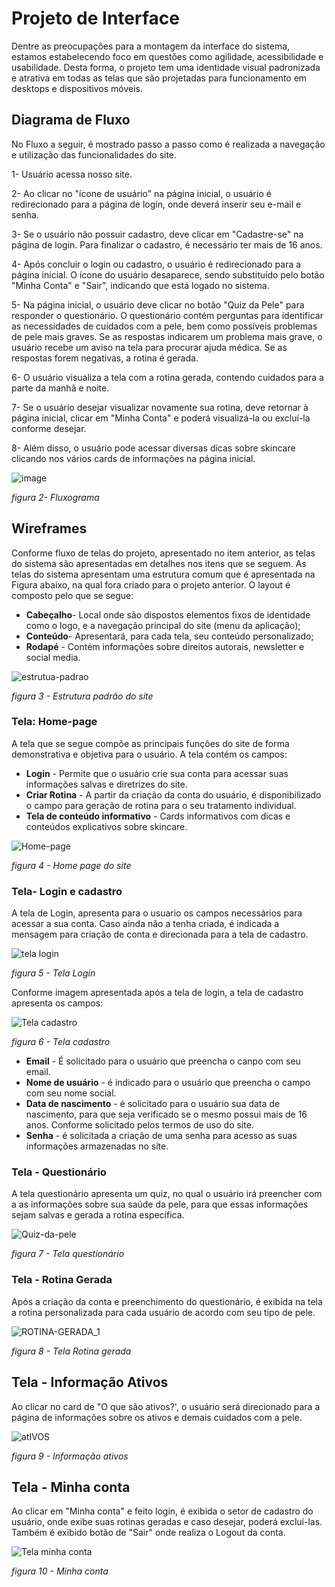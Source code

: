 
# Projeto de Interface

Dentre as preocupações para a montagem da interface do sistema, estamos estabelecendo foco em questões como agilidade, acessibilidade e usabilidade. Desta forma, o projeto tem uma identidade visual padronizada e atrativa em todas as telas que são projetadas para funcionamento em desktops e dispositivos móveis.

## Diagrama de Fluxo

No Fluxo a seguir, é mostrado passo a passo como é realizada a navegação e utilização das funcionalidades do site. 

1- Usuário acessa nosso site.

2- Ao clicar no "ícone de usuário" na página inicial, o usuário é redirecionado para a página de login, onde deverá inserir seu e-mail e senha.

3- Se o usuário não possuir cadastro, deve clicar em "Cadastre-se" na página de login. Para finalizar o cadastro, é necessário ter mais de 16 anos.

4- Após concluir o login ou cadastro, o usuário é redirecionado para a página inicial. O ícone do usuário desaparece, sendo substituído pelo botão "Minha Conta" e "Sair", indicando que está logado no sistema.

5- Na página inicial, o usuário deve clicar no botão "Quiz da Pele" para responder o questionário. O questionário contém perguntas para identificar as necessidades de cuidados com a pele, bem como possíveis problemas de pele mais graves. Se as respostas indicarem um problema mais grave, o usuário recebe um aviso na tela para procurar ajuda médica. Se as respostas forem negativas, a rotina é gerada.

6- O usuário visualiza a tela com a rotina gerada, contendo cuidados para a parte da manhã e noite.

7- Se o usuário desejar visualizar novamente sua rotina, deve retornar à página inicial, clicar em "Minha Conta" e poderá visualizá-la ou excluí-la conforme desejar.

8- Além disso, o usuário pode acessar diversas dicas sobre skincare clicando nos vários cards de informações na página inicial.



![image](https://github.com/ICEI-PUC-Minas-PMV-ADS/pmv-ads-2023-2-e2-proj-int-t4-projeto-skincare/assets/93337008/a9a49d45-bb70-4652-94eb-12382c10cbae)


*figura 2- Fluxograma*

## Wireframes

Conforme fluxo de telas do projeto, apresentado no item anterior, as telas do sistema são apresentadas em detalhes nos itens que se seguem. 
As telas do sistema apresentam uma estrutura comum que é apresentada na Figura abaixo, na qual fora criado para o projeto anterior. O layout é composto pelo que se segue:

- **Cabeçalho**- Local onde são dispostos elementos fixos de identidade como o logo, e a navegação principal do site (menu da aplicação); 
- **Conteúdo**-  Apresentará, para cada tela, seu conteúdo personalizado;
- **Rodapé** -  Contém informações sobre direitos autorais, newsletter e social media.

![estrutua-padrao](https://user-images.githubusercontent.com/93337008/232315869-01305876-2750-4d61-9b16-63a0b154256b.PNG)

*figura 3 - Estrutura padrão do site*


### Tela: Home-page 

A tela que se segue compõe as principais funções do site de forma demonstrativa e objetiva para o usuário. 
A tela contém os campos:
- **Login** -  Permite que o usuário crie sua conta para acessar suas informações salvas e diretrizes do site. 
- **Criar Rotina** - A partir da criação da conta do usuário, é disponibilizado o campo para geração de rotina para o seu tratamento individual.
- **Tela de conteúdo informativo** - Cards informativos com dicas e conteúdos explicativos sobre skincare. 

![Home-page](https://github.com/ICEI-PUC-Minas-PMV-ADS/pmv-ads-2023-2-e2-proj-int-t4-projeto-skincare/assets/110791034/fa79aba2-26c0-44e7-b231-c303e1580ae9)

*figura 4 - Home page do site* 



### Tela- Login e cadastro 

A tela de Login, apresenta para o usuario os campos necessários para acessar a sua conta. Caso ainda não a tenha criada, é indicada a mensagem para criação de conta e direcionada para a tela de cadastro. 

![tela login](https://github.com/ICEI-PUC-Minas-PMV-ADS/pmv-ads-2023-2-e2-proj-int-t4-projeto-skincare/assets/110791034/0c59cf81-ec43-4c5b-b3c3-1503e09a051d)

*figura 5 - Tela Login* 

Conforme imagem apresentada após a tela de login, a tela de cadastro apresenta os campos:


![Tela cadastro](https://github.com/ICEI-PUC-Minas-PMV-ADS/pmv-ads-2023-2-e2-proj-int-t4-projeto-skincare/assets/110791034/1fb459db-8ac3-4736-a028-9c787524f1d4)

*figura 6 - Tela cadastro*

- **Email** - É solicitado para o usuário que preencha o canpo com seu email. 
- **Nome de usuário** - é indicado para o usuário que preencha o campo com seu nome social.
- **Data de nascimento** - é solicitado para o usuário sua data de nascimento, para que seja verificado se o mesmo possui mais de 16 anos. Conforme solicitado pelos termos de uso do site.
- **Senha** - é solicitada a criação de uma senha para acesso as suas informações armazenadas no site.



### Tela - Questionário

A tela questionário apresenta um quiz, no qual o usuário irá preencher com a as informações sobre sua saúde da pele, para que essas informações sejam salvas e gerada a rotina específica. 

![Quiz-da-pele](https://github.com/ICEI-PUC-Minas-PMV-ADS/pmv-ads-2023-2-e2-proj-int-t4-projeto-skincare/assets/110791034/b87b6b84-c334-4729-beab-703dd713bfa5)

*figura 7 - Tela questionário*



### Tela - Rotina Gerada

Após a criação da conta e preenchimento do questionário, é exibida na tela a rotina personalizada para cada usuário de acordo com seu tipo de pele. 


![ROTINA-GERADA_1](https://github.com/ICEI-PUC-Minas-PMV-ADS/pmv-ads-2023-2-e2-proj-int-t4-projeto-skincare/assets/110791034/57b33f52-befe-4cd0-86e8-5fc23ad7c65a)

*figura 8 - Tela Rotina gerada*


## Tela - Informação Ativos

Ao clicar no card de "O que são ativos?', o usuário será direcionado para a página de informações sobre os ativos e demais cuidados com a pele.

![atIVOS](https://github.com/ICEI-PUC-Minas-PMV-ADS/pmv-ads-2023-2-e2-proj-int-t4-projeto-skincare/assets/110791034/c1b1dbad-c4df-486c-bdb5-37dc923760d0)

*figura 9 - Informação ativos*


## Tela - Minha conta 

Ao clicar em "Minha conta" e feito login, é exibida o setor de cadastro do usuário, onde exibe suas rotinas geradas e caso desejar, poderá excluí-las.
Também é exibido botão de "Sair" onde realiza o Logout da conta. 

![Tela minha conta](https://github.com/ICEI-PUC-Minas-PMV-ADS/pmv-ads-2023-2-e2-proj-int-t4-projeto-skincare/assets/110791034/d40bcec2-2a79-463f-b7b9-c26b8ea96676)

*figura 10 - Minha conta*

